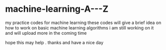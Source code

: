 # machine-learning-A---Z
my practice codes for machine learning 
these codes will give a brief idea on how to work on basic machine learning algorithms
i am still working on it and will upload more in the coming time 



hope this may help . thanks and have a nice day
